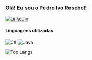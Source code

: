 ### Olá! Eu sou o Pedro Ivo Roschel!

[![Linkedin](https://img.shields.io/badge/LinkedIn-0077B5?style=for-the-badge&logo=linkedin&logoColor=white)](https://www.linkedin.com/in/pedroroschel/)

#### Linguagens utilizadas

![C#](https://img.shields.io/badge/C%23-239120?style=for-the-badge&logo=c-sharp&logoColor=white)  ![Java](https://img.shields.io/badge/Java-ED8B00?style=for-the-badge&logo=openjdk&logoColor=white)

![Top Langs](https://github-readme-stats.vercel.app/api/top-langs/?username=anuraghazra&hide=javascript,html)
